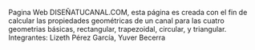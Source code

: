 Pagina Web DISEÑATUCANAL.COM, esta página es creada con el fin de calcular las propiedades geométricas de un canal para las cuatro geometrias básicas, rectangular, trapezoidal, circular, y triangular.
Integrantes:
Lizeth Pérez García,
Yuver Becerra

